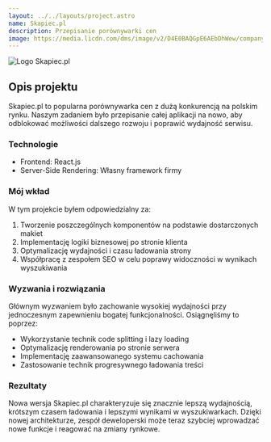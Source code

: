 ```yaml
---
layout: ../../layouts/project.astro
name: Skapiec.pl
description: Przepisanie porównywarki cen
image: https://media.licdn.com/dms/image/v2/D4E0BAQGpE6AEbDhWew/company-logo_200_200/company-logo_200_200/0/1722265421235/ringier_axel_springer_tech_logo?e=1734566400&v=beta&t=cGINHspCQx7IHiMPn7n9G3cKa3RteP0PedtMnURdGM4
---
```


![Logo Skapiec.pl](/assets/images/projects/skapiec.png)

## Opis projektu

Skapiec.pl to popularna porównywarka cen z dużą konkurencją na polskim rynku. Naszym zadaniem było przepisanie całej aplikacji na nowo, aby odblokować możliwości dalszego rozwoju i poprawić wydajność serwisu.

### Technologie

- Frontend: React.js
- Server-Side Rendering: Własny framework firmy

### Mój wkład

W tym projekcie byłem odpowiedzialny za:

1. Tworzenie poszczególnych komponentów na podstawie dostarczonych makiet
2. Implementację logiki biznesowej po stronie klienta
3. Optymalizację wydajności i czasu ładowania strony
4. Współpracę z zespołem SEO w celu poprawy widoczności w wynikach wyszukiwania

### Wyzwania i rozwiązania

Głównym wyzwaniem było zachowanie wysokiej wydajności przy jednoczesnym zapewnieniu bogatej funkcjonalności. Osiągnęliśmy to poprzez:

- Wykorzystanie technik code splitting i lazy loading
- Optymalizację renderowania po stronie serwera
- Implementację zaawansowanego systemu cachowania
- Zastosowanie technik progresywnego ładowania treści

### Rezultaty

Nowa wersja Skapiec.pl charakteryzuje się znacznie lepszą wydajnością, krótszym czasem ładowania i lepszymi wynikami w wyszukiwarkach. Dzięki nowej architekturze, zespół deweloperski może teraz szybciej wprowadzać nowe funkcje i reagować na zmiany rynkowe.
